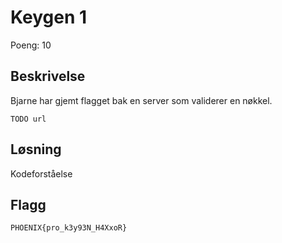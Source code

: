 # Keygen 1

Poeng: 10

## Beskrivelse

Bjarne har gjemt flagget bak en server som validerer en nøkkel. 

```
TODO url
```

## Løsning

Kodeforståelse

## Flagg

```
PHOENIX{pro_k3y93N_H4XxoR}
```